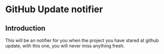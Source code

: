 # GitHub Update notifier

## Introduction
This will be an notifier for you when the project you have stared at github update, with this one, you will never miss anything fresh.
